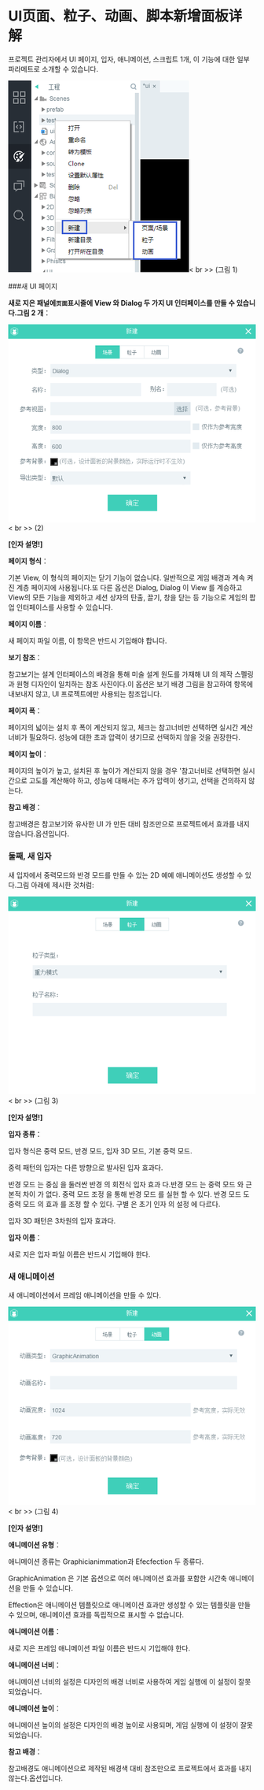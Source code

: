# UI页面、粒子、动画、脚本新增面板详解

프로젝트 관리자에서 UI 페이지, 입자, 애니메이션, 스크립트 1개, 이 기능에 대한 일부 파라메트로 소개할 수 있습니다.

​![blob.png](img/1.png)< br >>
(그림 1)



###새 UI 페이지

**새로 지은 패널에`页面`표시줄에 View 와 Dialog 두 가지 UI 인터페이스를 만들 수 있습니다.그림 2 개**：

​![blob.png](img/2.png)< br >>
(2)

**[인자 설명!]**

**페이지 형식**：

기본 View, 이 형식의 페이지는 닫기 기능이 없습니다. 일반적으로 게임 배경과 계속 켜진 계층 페이지에 사용됩니다.또 다른 옵션은 Dialog, Dialog 이 View 를 계승하고 View의 모든 기능을 제외하고 세션 상자의 탄출, 끌기, 창을 닫는 등 기능으로 게임의 팝업 인터페이스를 사용할 수 있습니다.

**페이지 이름**：

새 페이지 파일 이름, 이 항목은 반드시 기입해야 합니다.

**보기 참조**：

참고보기는 설계 인터페이스의 배경을 통해 미술 설계 원도를 가재해 UI 의 제작 스펠링과 원형 디자인이 일치하는 참조 사진이다.이 옵션은 보기 배경 그림을 참고하여 항목에 내보내지 않고, UI 프로젝트에만 사용되는 참조입니다.

**페이지 폭**：

페이지의 넓이는 설치 후 폭이 계산되지 않고, 체크는 참고너비만 선택하면 실시간 계산 너비가 필요하다. 성능에 대한 초과 압력이 생기므로 선택하지 않을 것을 권장한다.

**페이지 높이**：

페이지의 높이가 높고, 설치된 후 높이가 계산되지 않을 경우 '참고너비로 선택하면 실시간으로 고도를 계산해야 하고, 성능에 대해서는 추가 압력이 생기고, 선택을 건의하지 않는다.

**참고 배경**：

참고배경은 참고보기와 유사한 UI 가 만든 대비 참조만으로 프로젝트에서 효과를 내지 않습니다.옵션입니다.





### **둘째, 새 입자**

새 입자에서 중력모드와 반경 모드를 만들 수 있는 2D 예예 애니메이션도 생성할 수 있다.그림 아래에 제시한 것처럼:

​![blob.png](img/3.png)< br >>
(그림 3)

**[인자 설명!]**

**입자 종류**：

입자 형식은 중력 모드, 반경 모드, 입자 3D 모드, 기본 중력 모드.

중력 패턴의 입자는 다른 방향으로 발사된 입자 효과다.

반경 모드 는 중심 을 둘러싼 반경 의 회전식 입자 효과 다.반경 모드 는 중력 모드 와 근본적 차이 가 없다. 중력 모드 조정 을 통해 반경 모드 를 실현 할 수 있다. 반경 모드 도 중력 모드 의 효과 를 조정 할 수 있다. 구별 은 초기 인자 의 설정 에 다르다.

입자 3D 패턴은 3차원의 입자 효과다.

**입자 이름**：

새로 지은 입자 파일 이름은 반드시 기입해야 한다.





### **새 애니메이션**

새 애니메이션에서 프레임 애니메이션을 만들 수 있다.

​![blob.png](img/4.png)< br >>
(그림 4)

**[인자 설명!]**

**애니메이션 유형**：

애니메이션 종류는 Graphicianimmation과 Efecfection 두 종류다.

GraphicAnimation 은 기본 옵션으로 여러 애니메이션 효과를 포함한 시간축 애니메이션을 만들 수 있습니다.

Effection은 애니메이션 템플릿으로 애니메이션 효과만 생성할 수 있는 템플릿을 만들 수 있으며, 애니메이션 효과를 독립적으로 표시할 수 없습니다.

**애니메이션 이름**：

새로 지은 프레임 애니메이션 파일 이름은 반드시 기입해야 한다.

**애니메이션 너비**：

애니메이션 너비의 설정은 디자인의 배경 너비로 사용하여 게임 실행에 이 설정이 잘못되었습니다.

**애니메이션 높이**：

애니메이션 높이의 설정은 디자인의 배경 높이로 사용되며, 게임 실행에 이 설정이 잘못되었습니다.

**참고 배경**：

참고배경도 애니메이션으로 제작된 배경색 대비 참조만으로 프로젝트에서 효과를 내지 않는다.옵션입니다.

